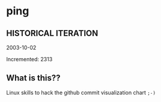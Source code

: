 # ping

## HISTORICAL ITERATION
2003-10-02

Incremented: 2313

## What is this?? 
Linux skills to hack the github commit visualization chart `;-)`
